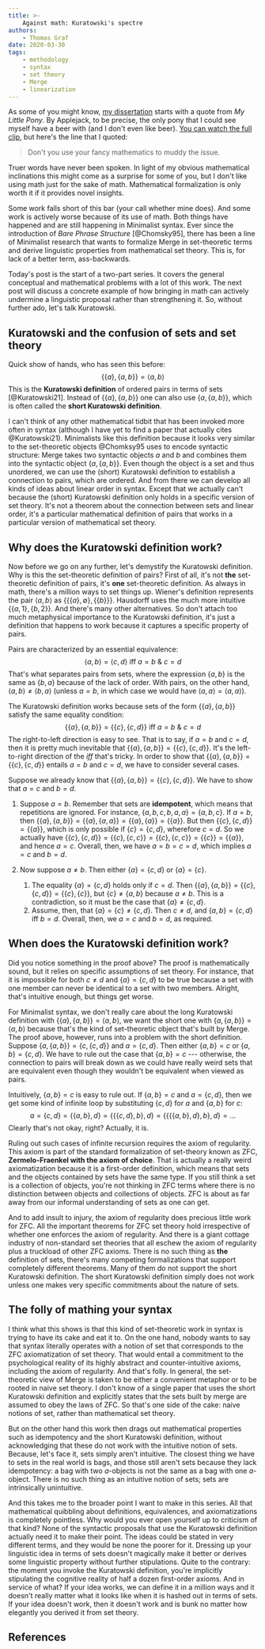 ```yaml
---
title: >-
    Against math: Kuratowski's spectre
authors:
    - Thomas Graf
date: 2020-03-30
tags:
    - methodology
    - syntax
    - set theory
    - Merge
    - linearization
---
```


<!-- START_SUMMARY_BLOCK -->
As some of you might know, [my dissertation](https://thomasgraf.net/output/graf13thesis.html) starts with a quote from *My Little Pony*.
By Applejack, to be precise, the only pony that I could see myself have a beer with (and I don't even like beer).
[You can watch the full clip,](https://youtu.be/k3NkMTV9r5U) but here's the line that I quoted:

> Don't you use your fancy mathematics to muddy the issue.

Truer words have never been spoken.
In light of my obvious mathematical inclinations this might come as a surprise for some of you, but I don't like using math just for the sake of math.
Mathematical formalization is only worth it if it provides novel insights. 
<!-- END_SUMMARY_BLOCK -->

Some work falls short of this bar (your call whether mine does).
And some work is actively worse because of its use of math.
Both things have happened and are still happening in Minimalist syntax.
Ever since the introduction of *Bare Phrase Structure* [@Chomsky95], there has been a line of Minimalist research that wants to formalize Merge in set-theoretic terms and derive linguistic properties from mathematical set theory.
This is, for lack of a better term, ass-backwards.

Today's post is the start of a two-part series.
It covers the general conceptual and mathematical problems with a lot of this work.
The next post will discuss a concrete example of how bringing in math can actively undermine a linguistic proposal rather than strengthening it.
So, without further ado, let's talk Kuratowski.


## Kuratowski and the confusion of sets and set theory

Quick show of hands, who has seen this before:
$$\{ \{a\}, \{a, b\}\} = \langle a, b \rangle$$
This is the **Kuratowski definition** of ordered pairs in terms of sets [@Kuratowski21].
Instead of $\{ \{a\}, \{a, b\} \}$ one can also use $\{ a, \{a, b\} \}$, which is often called the **short Kuratowski definition**.

I can't think of any other mathematical tidbit that has been invoked more often in syntax (although I have yet to find a paper that actually cites @Kuratowski21). 
Minimalists like this definition because it looks very similar to the set-theoretic objects @Chomksy95 uses to encode syntactic structure:
Merge takes two syntactic objects $a$ and $b$ and combines them into the syntactic object $\{ a, \{a, b\} \}$.
Even though the object is a set and thus unordered, we can use the (short) Kuratowski definition to establish a connection to pairs, which are ordered.
And from there we can develop all kinds of ideas about linear order in syntax.
Except that we actually can't because the (short) Kuratowski definition only holds in a specific version of set theory.
It's not a theorem about the connection between sets and linear order, it's a particular mathematical definition of pairs that works in a particular version of mathematical set theory.


## Why does the Kuratowski definition work?

Now before we go on any further, let's demystify the Kuratowski definition.
Why is this the set-theoretic definition of pairs?
First of all, it's not **the** set-theoretic definition of pairs, it's **one** set-theoretic definition.
As always in math, there's a million ways to set things up.
Wiener's definition represents the pair $\langle a, b \rangle$ as $\{ \{ \{a\}, \emptyset \}, \{\{b\}\} \}$.
Hausdorff uses the much more intuitive $\{ \{a, 1\}, \{b, 2\} \}$.
And there's many other alternatives.
So don't attach too much metaphysical importance to the Kuratowski definition, it's just a definition that happens to work because it captures a specific property of pairs.

Pairs are characterized by an essential equivalence:
$$\langle a, b \rangle = \langle c, d \rangle \text{ iff } a = b\ \&\ c = d$$
That's what separates pairs from sets, where the expression $\{ a, b \}$ is the same as $\{ b, a \}$ because of the lack of order.
With pairs, on the other hand, $\langle a, b \rangle \neq \langle b , a \rangle$ (unless $a = b$, in which case we would have $\langle a, a \rangle = \langle a, a \rangle$).

The Kuratowski definition works because sets of the form $\{ \{a\}, \{a, b\} \}$ satisfy the same equality condition:
$$\{ \{a\}, \{a,b\} \} = \{ \{c\}, \{c,d\} \} \text{ iff } a = b\ \&\ c = d$$
The right-to-left direction is easy to see.
That is to say, if $a = b$ and $c = d$, then it is pretty much inevitable that $\{ \{a\}, \{a,b\} \} = \{ \{c\}, \{c,d\} \}$.
It's the left-to-right direction of the *iff* that's tricky.
In order to show that $\{ \{a\}, \{a,b\} \} = \{ \{c\}, \{c,d\} \}$ entails $a = b$ and $c = d$, we have to consider several cases.

Suppose we already know that $\{ \{a\}, \{a,b\} \} = \{ \{c\}, \{c,d\} \}$.
We have to show that $a = c$ and $b = d$.

1. Suppose $a = b$.
   Remember that sets are **idempotent**, which means that repetitions are ignored.
   For instance, $\{ a, b, c, b, a, a \} = \{a, b, c\}$.
   If $a = b$, then $\{ \{a\}, \{a,b\} \} = \{ \{a\}, \{a, a\} \} = \{ \{a\}, \{a\} \} = \{ \{a\} \}$.
   But then $\{ \{c\}, \{c,d\} \} = \{ \{a \} \}$, which is only possible if $\{ c \} = \{c ,d\}$, wherefore $c = d$.
   So we actually have $\{ \{c\}, \{c,d\} \} = \{ \{c\}, \{c,c\} \} = \{ \{c\}, \{c,c\} \} = \{\{c\}\} = \{\{a\}\}$, and hence $a = c$.
   Overall, then, we have $a = b = c = d$, which implies $a = c$ and $b =d$.

1. Now suppose $a \neq b$.
   Then either $\{a\} = \{c,d\}$ or $\{a\} = \{c\}$.
   1. The equality $\{a\} = \{c,d\}$ holds only if $c = d$.
      Then $\{ \{a\}, \{a,b\} \} = \{ \{c\}, \{c,d\} \} = \{ \{c\}, \{c\} \}$, but $\{c\} \neq \{a, b\}$ because $a \neq b$.
      This is a contradiction, so it must be the case that $\{a\} \neq \{c,d\}$.
   1. Assume, then, that $\{a\} = \{c\} \neq \{c,d\}$.
      Then $c \neq d$, and $\{a, b\} = \{c, d\}$ iff $b = d$.
      Overall, then, we $a = c$ and $b = d$, as required.


## When does the Kuratowski definition work?

Did you notice something in the proof above?
The proof is mathematically sound, but it relies on specific assumptions of set theory.
For instance, that it is impossible for both $c \neq d$ and $\{a\} = \{c,d\}$ to be true because a set with one member can never be identical to a set with two members.
Alright, that's intuitive enough, but things get worse.

For Minimalist syntax, we don't really care about the long Kuratowski definition with $\{ \{a\}, \{a,b\} \} = \langle a,b \rangle$, we want the short one with $\{ a, \{a, b\} \} = \langle a,b \rangle$ because that's the kind of set-theoretic object that's built by Merge.
The proof above, however, runs into a problem with the short definition.
Suppose $\{a, \{a, b\}\} = \{c, \{c,d\} \}$ and $a = \{c, d\}$.
Then either $\{a, b\} = c$ or $\{a, b\} = \{c, d\}$.
We have to rule out the case that $\{a, b\} = c$ --- otherwise, the connection to pairs will break down as we could have really weird sets that are equivalent even though they wouldn't be equivalent when viewed as pairs.

Intuitively, $\{a, b\} = c$ is easy to rule out.
If $\{a, b\} = c$ and $a = \{c, d\}$, then we get some kind of infinite loop by substituting $\{c, d\}$ for $a$ and $\{a, b\}$ for $c$:
$$a = \{c, d\} = \{ \{a, b\}, d \} = \{ \{ \{c,d\}, b \}, d \} = \{ \{ \{ \{a, b\}, d\}, b\}, d\} = \ldots$$
Clearly that's not okay, right?
Actually, it is.

Ruling out such cases of infinite recursion requires the axiom of regularity.
This axiom is part of the standard formalization of set-theory known as ZFC, **Zermelo-Fraenkel with the axiom of choice**.
That is actually a really weird axiomatization because it is a first-order definition, which means that sets and the objects contained by sets have the same type.
If you still think a set is a collection of objects, you're not thinking in ZFC terms where there is no distinction between objects and collections of objects.
ZFC is about as far away from our informal understanding of sets as one can get.

And to add insult to injury, the axiom of regularity does precious little work for ZFC.
All the important theorems for ZFC set theory hold irrespective of whether one enforces the axiom of regularity.
And there is a giant cottage industry of non-standard set theories that all eschew the axiom of regularity plus a truckload of other ZFC axioms.
There is no such thing as **the** definition of sets, there's many competing formalizations that support completely different theorems.
Many of them do not support the short Kuratowski definition.
The short Kuratowski definition simply does not work unless one makes very specific commitments about the nature of sets.


## The folly of mathing your syntax

I think what this shows is that this kind of set-theoretic work in syntax is trying to have its cake and eat it to.
On the one hand, nobody wants to say that syntax literally operates with a notion of set that corresponds to the ZFC axiomatization of set theory.
That would entail a commitment to the psychological reality of its highly abstract and counter-intuitive axioms, including the axiom of regularity.
And that's folly. 
In general, the set-theoretic view of Merge is taken to be either a convenient metaphor or to be rooted in naive set theory.
I don't know of a single paper that uses the short Kuratowski definition and explicitly states that the sets built by merge are assumed to obey the laws of ZFC.
So that's one side of the cake: naive notions of set, rather than mathematical set theory.

But on the other hand this work then drags out mathematical properties such as idempotency and the short Kuratowski definition, without acknowledging that these do not work with the intuitive notion of sets.
Because, let's face it, sets simply aren't intuitive.
The closest thing we have to sets in the real world is bags, and those still aren't sets because they lack idempotency: a bag with two $a$-objects is not the same as a bag with one $a$-object.
There is no such thing as an intuitive notion of sets; sets are intrinsically unintuitive.

And this takes me to the broader point I want to make in this series.
All that mathematical quibbling about definitions, equivalences, and axiomatizations is completely pointless.
Why would you ever open yourself up to criticism of that kind?
None of the syntactic proposals that use the Kuratowski definition actually need it to make their point.
The ideas could be stated in very different terms, and they would be none the poorer for it.
Dressing up your linguistic idea in terms of sets doesn't magically make it better or derives some linguistic property without further stipulations.
Quite to the contrary: the moment you invoke the Kuratowski definition, you're implicitly stipulating the cognitive reality of half a dozen first-order axioms.
And in service of what?
If your idea works, we can define it in a million ways and it doesn't really matter what it looks like when it is hashed out in terms of sets.
If your idea doesn't work, then it doesn't work and is bunk no matter how elegantly you derived it from set theory.

## References
